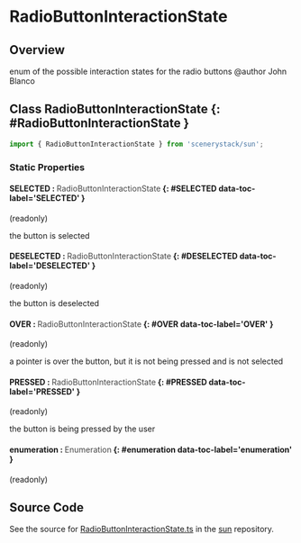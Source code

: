 # RadioButtonInteractionState

## Overview

enum of the possible interaction states for the radio buttons
@author John Blanco

## Class RadioButtonInteractionState {: #RadioButtonInteractionState }


```js
import { RadioButtonInteractionState } from 'scenerystack/sun';
```
### Static Properties

#### SELECTED : <span style="font-weight: 400; opacity: 80%;">RadioButtonInteractionState</span> {: #SELECTED data-toc-label='SELECTED' }

(readonly)

the button is selected

#### DESELECTED : <span style="font-weight: 400; opacity: 80%;">RadioButtonInteractionState</span> {: #DESELECTED data-toc-label='DESELECTED' }

(readonly)

the button is deselected

#### OVER : <span style="font-weight: 400; opacity: 80%;">RadioButtonInteractionState</span> {: #OVER data-toc-label='OVER' }

(readonly)

a pointer is over the button, but it is not being pressed and is not selected

#### PRESSED : <span style="font-weight: 400; opacity: 80%;">RadioButtonInteractionState</span> {: #PRESSED data-toc-label='PRESSED' }

(readonly)

the button is being pressed by the user

#### enumeration : <span style="font-weight: 400; opacity: 80%;">Enumeration</span> {: #enumeration data-toc-label='enumeration' }

(readonly)



## Source Code

See the source for [RadioButtonInteractionState.ts](https://github.com/phetsims/sun/blob/main/js/buttons/RadioButtonInteractionState.ts) in the [sun](https://github.com/phetsims/sun) repository.
